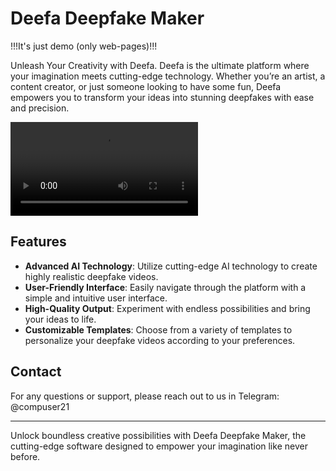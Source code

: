 # Deefa Deepfake Maker

!!!It's just demo (only web-pages)!!!

Unleash Your Creativity with Deefa. Deefa is the ultimate platform where your imagination meets cutting-edge technology. Whether you’re an artist, a content creator, or just someone looking to have some fun, Deefa empowers you to transform your ideas into stunning deepfakes with ease and precision.

![](deefa.mp4)

## Features

- **Advanced AI Technology**: Utilize cutting-edge AI technology to create highly realistic deepfake videos.
- **User-Friendly Interface**: Easily navigate through the platform with a simple and intuitive user interface.
- **High-Quality Output**: Experiment with endless possibilities and bring your ideas to life.
- **Customizable Templates**: Choose from a variety of templates to personalize your deepfake videos according to your preferences.

## Contact

For any questions or support, please reach out to us in Telegram: @compuser21

---

Unlock boundless creative possibilities with Deefa Deepfake Maker, the cutting-edge software designed to empower your imagination like never before.
